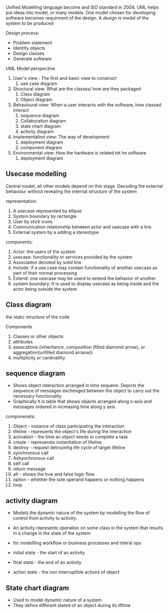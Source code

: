 Unified Modelling language become and ISO standard in 2004. UML helps put ideas into model, or many models. One model chosen for developing software becomes requirment of the design. A design is model of the system to be produced

Design process:
- Problem statement
- Identify objects
- Design classes
- Generate software


UML Model perspective
1. User's view : The first and basic view to construct
   1. use case disgram
2. Structural view: What are the classes/ how are they packaged
   1. Class diagram
   2. Object diagram
3. Behavioural view: When a user interacts with the software, how classed interact
   1. sequence diagram
   2. Collaboration diagram
   3. state chart diagram
   4. activity diagram
4. Implementation view: The way of development
   1. deployment diagram
   2. component diagram
5. Environmental view: How the hardware is related tot he software
   1. deployment diagram


## Usecase modelling
Central model, all other models depend on this stage. Decoding the external behaviour without revealing the internal structure of the system

representation:
1. A usecase represented by ellipse
2. System boundary by rectangle
3. User by stick icons
4. Communication relationship between actor and usecase with a line
5. External system by a adding a stereotype

components:
1. Actor: the users of the system
2. usecase: functionality or services provided by the system
3. Association denoted by solid line
4. Include: if a use case may contain functionality of another usecase as part of their normal processing
5. Extend: one usecase may be userd to extend the behavior of another
6. system boundary: It is used to display usecase as being inside and the actor being outside the system

## Class diagram
the static structure of the code

Components
1. Classes or other objects
2. attributes
3. assocations (inheritance, composition (filled diamond arrow), or aggregation(unfilled diamond arraow))
4. multiplicity or cardinatlity

## sequence diagram
- Shows object interaction arranged in time sequene. Depicts the sequence of messages exchenged between the object to carry out the necessary functionality
- Graphically it is table that shows objects arranged along x-axis and messages ordered in increasing time along y axis

componenets:
1. Object - instance of class participating the interaction
2. lifeline - represents the object's life during the interaction
3. activation - the time an object needs to complete a task
4. create - represensts instantiation of lifeline
5. destroy - request detroyinhg life cycle of target lifeline
6. synchronous call
7. Ashynchronous call
8. self call
9. return message
10. alt - shows the true and false logic flow
11. option - whether the sole operand happens or nothing happens
12. loop

## activity diagram
- Models the dynamic nature of the system by modelling the flow of control from activity to activity.
- An activity represents operation on some class in the system that results in a change in the state of the system
- for modellling workflow or business processes and interal ops

- initail state - the start of an activity
- final state - the end of an activity
- action state - the non interruptible actions of object


## State chart diagram
- Used to model dynamic nature of a system
- They define different stated of an object during its liftime

